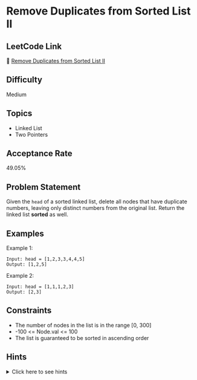 # Remove Duplicates from Sorted List II

## LeetCode Link
🔗 [Remove Duplicates from Sorted List II](https://leetcode.com/problems/remove-duplicates-from-sorted-list-ii)

## Difficulty
Medium

## Topics
- Linked List
- Two Pointers

## Acceptance Rate
49.05%

## Problem Statement
Given the `head` of a sorted linked list, delete all nodes that have duplicate numbers, leaving only distinct numbers from the original list. Return the linked list **sorted** as well.

## Examples
Example 1:
```
Input: head = [1,2,3,3,4,4,5]
Output: [1,2,5]
```

Example 2:
```
Input: head = [1,1,1,2,3]
Output: [2,3]
```

## Constraints
- The number of nodes in the list is in the range [0, 300]
- -100 <= Node.val <= 100
- The list is guaranteed to be sorted in ascending order

## Hints
<details>
<summary>Click here to see hints</summary>

1. Use a dummy head to handle cases where the first nodes are duplicates
2. Keep track of the previous node while traversing
3. When finding duplicates, skip all nodes with the same value
4. Only move the previous pointer when we're sure the current node should be kept

</details>

